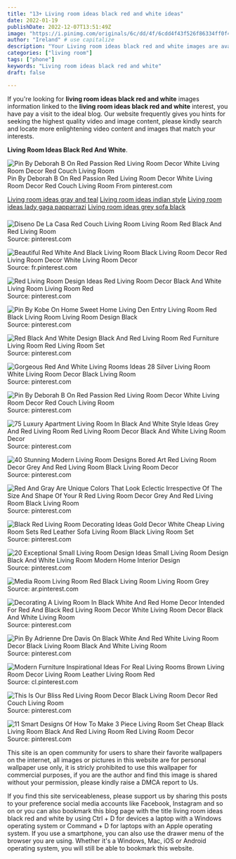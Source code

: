 ```yaml
---
title: "13+ Living room ideas black red and white ideas"
date: 2022-01-19
publishDate: 2022-12-07T13:51:49Z
image: "https://i.pinimg.com/originals/6c/dd/4f/6cdd4f43f526f86334ff0f42f307cc25.jpg"
author: "Ireland" # use capitalize
description: "Your Living room ideas black red and white images are available. Living room ideas black red and white are a topic that is being searched for and liked by netizens today. You can Download the Living room ideas black red and white files here. Download all royalty-free vectors."
categories: ["living room"]
tags: ["phone"]
keywords: "Living room ideas black red and white"
draft: false

---
```


If you're looking for **living room ideas black red and white** images information linked to the **living room ideas black red and white** interest, you have pay a visit to the ideal  blog.  Our website frequently  gives you  hints  for seeking  the highest  quality video and image  content, please kindly search and locate more enlightening video content and images  that match your interests.

**Living Room Ideas Black Red And White**. 

![Pin By Deborah B On Red Passion Red Living Room Decor White Living Room Decor Red Couch Living Room](https://i.pinimg.com/originals/be/a0/cb/bea0cb02b393d16aca363612b8ff5a5c.jpg "Pin By Deborah B On Red Passion Red Living Room Decor White Living Room Decor Red Couch Living Room")
Pin By Deborah B On Red Passion Red Living Room Decor White Living Room Decor Red Couch Living Room From pinterest.com

[Living room ideas gray and teal](/living-room-ideas-gray-and-teal/)
[Living room ideas indian style](/living-room-ideas-indian-style/)
[Living room ideas lady gaga papparrazi](/living-room-ideas-lady-gaga-papparrazi/)
[Living room ideas grey sofa black](/living-room-ideas-grey-sofa-black/)



### 

 


![Diseno De La Casa Red Couch Living Room Living Room Red Black And Red Living Room](https://i.pinimg.com/564x/a1/24/06/a12406357ce1320c2078bdb512c22b91.jpg "Diseno De La Casa Red Couch Living Room Living Room Red Black And Red Living Room")
Source: pinterest.com

 

![Beautiful Red White And Black Living Room Black Living Room Decor Red Living Room Decor White Living Room Decor](https://i.pinimg.com/originals/8b/06/1a/8b061ae4bfd605cc48e2e242c74c3d06.jpg "Beautiful Red White And Black Living Room Black Living Room Decor Red Living Room Decor White Living Room Decor")
Source: fr.pinterest.com

 

![Red Living Room Design Ideas Red Living Room Decor Black And White Living Room Living Room Red](https://i.pinimg.com/736x/12/ee/18/12ee188cd374f4ead0aae58726e36261.jpg "Red Living Room Design Ideas Red Living Room Decor Black And White Living Room Living Room Red")
Source: pinterest.com

 

![Pin By Kobe On Home Sweet Home Living Den Entry Living Room Red Black Living Room Living Room Design Black](https://i.pinimg.com/originals/97/c0/f7/97c0f74af13fd257b687ab57af6e3efd.jpg "Pin By Kobe On Home Sweet Home Living Den Entry Living Room Red Black Living Room Living Room Design Black")
Source: pinterest.com

 

![Red Black And White Design Black And Red Living Room Red Furniture Living Room Red Living Room Set](https://i.pinimg.com/originals/19/6a/30/196a30fb6f0c814ed84063e38e8f5fc5.png "Red Black And White Design Black And Red Living Room Red Furniture Living Room Red Living Room Set")
Source: pinterest.com

 

![Gorgeous Red And White Living Rooms Ideas 28 Silver Living Room White Living Room Decor Black Living Room](https://i.pinimg.com/originals/61/a6/a7/61a6a7f0f24dab2ccfd4d3cf1475de87.jpg "Gorgeous Red And White Living Rooms Ideas 28 Silver Living Room White Living Room Decor Black Living Room")
Source: pinterest.com

 

![Pin By Deborah B On Red Passion Red Living Room Decor White Living Room Decor Red Couch Living Room](https://i.pinimg.com/originals/be/a0/cb/bea0cb02b393d16aca363612b8ff5a5c.jpg "Pin By Deborah B On Red Passion Red Living Room Decor White Living Room Decor Red Couch Living Room")
Source: pinterest.com

 

![75 Luxury Apartment Living Room In Black And White Style Ideas Grey And Red Living Room Red Living Room Decor Black And White Living Room Decor](https://i.pinimg.com/originals/49/ba/a0/49baa0c5b197b6f72589a4d6f563205f.jpg "75 Luxury Apartment Living Room In Black And White Style Ideas Grey And Red Living Room Red Living Room Decor Black And White Living Room Decor")
Source: pinterest.com

 

![40 Stunning Modern Living Room Designs Bored Art Red Living Room Decor Grey And Red Living Room Black Living Room Decor](https://i.pinimg.com/736x/d0/38/2a/d0382a495d399054fd9d861f171a1206.jpg "40 Stunning Modern Living Room Designs Bored Art Red Living Room Decor Grey And Red Living Room Black Living Room Decor")
Source: pinterest.com

 

![Red And Gray Are Unique Colors That Look Eclectic Irrespective Of The Size And Shape Of Your R Red Living Room Decor Grey And Red Living Room Black Living Room](https://i.pinimg.com/originals/a5/0d/5d/a50d5d1fcfaf6ab1fe6ed58f1acb7a72.jpg "Red And Gray Are Unique Colors That Look Eclectic Irrespective Of The Size And Shape Of Your R Red Living Room Decor Grey And Red Living Room Black Living Room")
Source: pinterest.com

 

![Black Red Living Room Decorating Ideas Gold Decor White Cheap Living Room Sets Red Leather Sofa Living Room Black Living Room Set](https://i.pinimg.com/736x/88/3b/2e/883b2e9d386b8cf454d694b096f69c23.jpg "Black Red Living Room Decorating Ideas Gold Decor White Cheap Living Room Sets Red Leather Sofa Living Room Black Living Room Set")
Source: pinterest.com

 

![20 Exceptional Small Living Room Design Ideas Small Living Room Design Black And White Living Room Modern Home Interior Design](https://i.pinimg.com/originals/1d/8a/4c/1d8a4c0ccc6d9cc059359ed62f02772d.jpg "20 Exceptional Small Living Room Design Ideas Small Living Room Design Black And White Living Room Modern Home Interior Design")
Source: pinterest.com

 

![Media Room Living Room Red Black Living Room Living Room Grey](https://i.pinimg.com/originals/6c/e5/08/6ce508e92fe2339e2335c8e7219e1aa3.jpg "Media Room Living Room Red Black Living Room Living Room Grey")
Source: ar.pinterest.com

 

![Decorating A Living Room In Black White And Red Home Decor Intended For Red And Black Red Living Room Decor White Living Room Decor Black And White Living Room](https://i.pinimg.com/736x/af/95/c1/af95c1919fda2e8c03207ffc52d4ce22.jpg "Decorating A Living Room In Black White And Red Home Decor Intended For Red And Black Red Living Room Decor White Living Room Decor Black And White Living Room")
Source: pinterest.com

 

![Pin By Adrienne Dre Davis On Black White And Red White Living Room Decor Black Living Room Black And White Living Room](https://i.pinimg.com/originals/4f/ef/d7/4fefd7507605fd814e342e535b52fb2e.jpg "Pin By Adrienne Dre Davis On Black White And Red White Living Room Decor Black Living Room Black And White Living Room")
Source: pinterest.com

 

![Modern Furniture Inspirational Ideas For Real Living Rooms Brown Living Room Decor Living Room Leather Living Room Red](https://i.pinimg.com/originals/34/eb/7f/34eb7fce2d3dd78c07a43bef94d73e6a.jpg "Modern Furniture Inspirational Ideas For Real Living Rooms Brown Living Room Decor Living Room Leather Living Room Red")
Source: cl.pinterest.com

 

![This Is Our Bliss Red Living Room Decor Black Living Room Decor Red Couch Living Room](https://i.pinimg.com/originals/77/f5/e2/77f5e22f4a0e0a439389b18fcbe94aec.jpg "This Is Our Bliss Red Living Room Decor Black Living Room Decor Red Couch Living Room")
Source: pinterest.com

 

![11 Smart Designs Of How To Make 3 Piece Living Room Set Cheap Black Living Room Black And Red Living Room Red Living Room Decor](https://i.pinimg.com/originals/6c/dd/4f/6cdd4f43f526f86334ff0f42f307cc25.jpg "11 Smart Designs Of How To Make 3 Piece Living Room Set Cheap Black Living Room Black And Red Living Room Red Living Room Decor")
Source: pinterest.com

 

This site is an open community for users to share their favorite wallpapers on the internet, all images or pictures in this website are for personal wallpaper use only, it is stricly prohibited to use this wallpaper for commercial purposes, if you are the author and find this image is shared without your permission, please kindly raise a DMCA report to Us.

If you find this site serviceableness, please support us by sharing this posts to your preference social media accounts like Facebook, Instagram and so on or you can also bookmark this blog page with the title living room ideas black red and white by using Ctrl + D for devices a laptop with a Windows operating system or Command + D for laptops with an Apple operating system. If you use a smartphone, you can also use the drawer menu of the browser you are using. Whether it's a Windows, Mac, iOS or Android operating system, you will still be able to bookmark this website.
